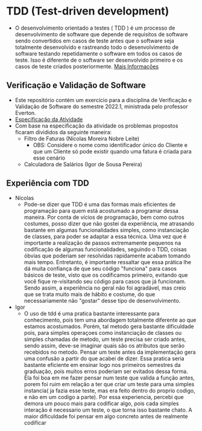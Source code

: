 # TDD (Test-driven development)
- O desenvolvimento orientado a testes ( TDD ) é um processo de desenvolvimento de software que depende de requisitos de software sendo convertidos em casos de teste antes que o software seja totalmente desenvolvido e rastreando todo o desenvolvimento de software testando repetidamente o software em todos os casos de teste. Isso é diferente de o software ser desenvolvido primeiro e os casos de teste criados posteriormente. [Mais Informações](https://en.wikipedia.org/wiki/Test-driven_development)

## Verificação e Validação de Software

- Este repositório contém um exercício para a disciplina de Verificação e Validação de Software do semestre 2022.1, ministrada pelo professor Everton.
- [Especificação da Atividade](https://docs.google.com/document/d/1Xc04sNt2q1HWb9h4LCdvHe8JkUy6PtGsOmNMoR3UoMk/edit#)
- Com base na especificação da atividade os problemas propostos ficaram divididos da seguinte maneira:
    - Filtro de Faturas (Nícolas Moreira Nobre Leite)
        - OBS: Considere o nome como identificador único do Cliente e que um Cliente só pode existir quando uma fatura é criada para esse cenário
    - Calculadora de Salários (Igor de Sousa Pereira)

## Experiência com TDD
- Nícolas
    - Pode-se dizer que TDD é uma das formas mais eficientes de programação para quem está acostumado a programar dessa maneira. Por conta de vícios de programação, bem como outros costumes, posso dizer que não gostei da experiência, me atrasando bastante em algumas funcionalidades simples, como instanciação de classes, para poder se adaptar a essa técnica. Uma vez que é importante a realização de passos extremamente pequenos na codificação de algumas funcionalidades, seguindo o TDD, coisas óbvias que poderiam ser resolvidas rapidamente acabam tomando mais tempo. Entretanto, é importante ressaltar que essa prática lhe dá muita confiança de que seu código "funciona" para casos básicos de teste, visto que os codificamos primeiro, evitando que você fique re-visitando seu código para casos que já funcionam. Sendo assim, a experiência no geral não foi agradável, mas creio que se trata muito mais de hábito e costume, do que necessariamente não "gostar" desse tipo de desenvolvimento.
- Igor
    - O uso de tdd é uma pratica bastante interessante para conhecimento, pois tem uma abordagem totalmente diferente ao que estamos acostumados. Porém, tal metodo gera bastante dificuldade pois, para simples operaçoes como instanciação de classes ou simples chamadas de metodo, um teste precisa ser criado antes, sendo assim, deve-se imaginar quais são os atributos que serão recebidos no metodo. Pensar um teste antes da implementação gera uma confusão a partir do que acabei de dizer. Essa pratica seria bastante eficiente em ensinar logo nos primeiros semestres da graduação, pois muitos erros poderiam ser evitados dessa forma. Ela foi boa em me fazer pensar num teste que valida a função antes, porem foi ruim em relação a ter que criar um teste para uma simples instancia( ja fazia esse teste, mas era feito dentro do proprio codigo, e não em um codigo a parte). Por essa experiencia, percebi que demora um pouco mais para codificar algo, pois cada simples interação é necessario um teste, o que torna isso bastante chato. A maior dificuldade foi pensar em algo concreto antes de realmente codificar
